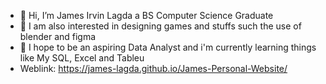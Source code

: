 - 👋 Hi, I’m James Irvin Lagda a BS Computer Science Graduate
- 👀 I am also interested in designing games and stuffs such the use of blender and figma
- 🌱 I hope to be an aspiring Data Analyst and i'm currently learning things like My SQL, Excel and Tableu
- Weblink: https://james-lagda.github.io/James-Personal-Website/

<!---
James-Lagda/James-Lagda is a ✨ special ✨ repository because its `README.md` (this file) appears on your GitHub profile.
You can click the Preview link to take a look at your changes.
--->
